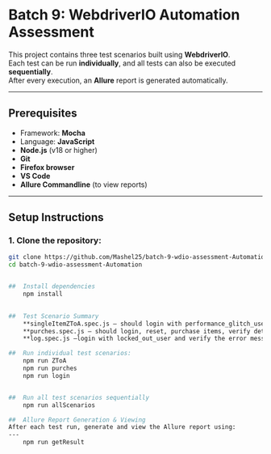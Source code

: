 # Batch 9: WebdriverIO Automation Assessment

This project contains three test scenarios built using **WebdriverIO**.  
Each test can be run **individually**, and all tests can also be executed **sequentially**.  
After every execution, an **Allure** report is generated automatically.

---

##  Prerequisites

- Framework: **Mocha**
- Language: **JavaScript**
- **Node.js** (v18 or higher)
- **Git**
- **Firefox browser**
- **VS Code**
- **Allure Commandline** (to view reports)

---

##  Setup Instructions

### 1. Clone the repository:
```bash
git clone https://github.com/Mashel25/batch-9-wdio-assessment-Automation.git
cd batch-9-wdio-assessment-Automation


##  Install dependencies
	npm install

 
##  Test Scenario Summary
	**singleItemZToA.spec.js — should login with performance_glitch_user, reset app state, sort Z to A, and checkout.
	**purches.spec.js — should login, reset, purchase items, verify details, finish and logout.
	**log.spec.js —login with locked_out_user and verify the error message.

##  Run individual test scenarios:
	npm run ZToA
	npm run purches
	npm run login


##  Run all test scenarios sequentially
	npm run allScenarios

##  Allure Report Generation & Viewing	
After each test run, generate and view the Allure report using:
---
	npm run getResult


